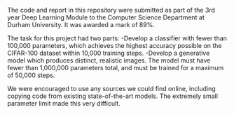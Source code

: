 The code and report in this repository were submitted as part of the 3rd year Deep Learning Module to the Computer Science Department at Durham University. It was awarded a mark of 89%.

The task for this project had two parts:
-Develop a classifier with fewer than 100,000 parameters, which achieves the highest accuracy possible on the CIFAR-100 dataset within 10,000 training steps.
-Develop a generative model which produces distinct, realistic images. The model must have fewer than 1,000,000 parameters total, and must be trained for a maximum of 50,000 steps.

We were encouraged to use any sources we could find online, including copying code from existing state-of-the-art models. The extremely small parameter limit made this very difficult.